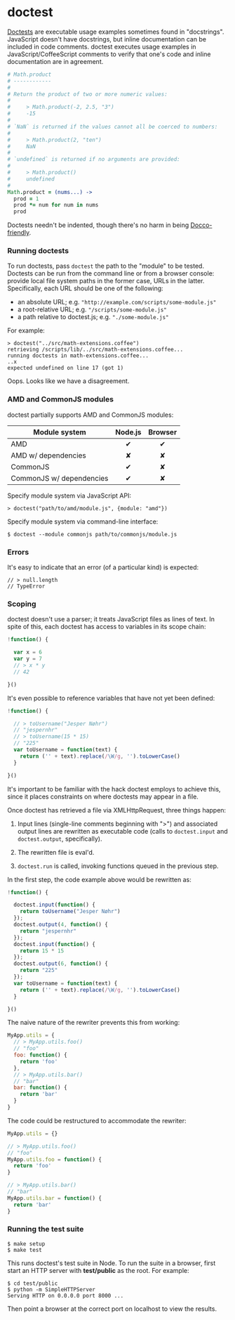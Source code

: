 # doctest

[Doctests][1] are executable usage examples sometimes found in "docstrings".
JavaScript doesn't have docstrings, but inline documentation can be included
in code comments. doctest executes usage examples in JavaScript/CoffeeScript
comments to verify that one's code and inline documentation are in agreement.

```coffeescript
# Math.product
# ------------
#
# Return the product of two or more numeric values:
#
#     > Math.product(-2, 2.5, "3")
#     -15
#
# `NaN` is returned if the values cannot all be coerced to numbers:
#
#     > Math.product(2, "ten")
#     NaN
#
# `undefined` is returned if no arguments are provided:
#
#     > Math.product()
#     undefined
#
Math.product = (nums...) ->
  prod = 1
  prod *= num for num in nums
  prod
```

Doctests needn't be indented, though there's no harm in being
[Docco-friendly][2].

### Running doctests

To run doctests, pass `doctest` the path to the "module" to be tested.
Doctests can be run from the command line or from a browser console: provide
local file system paths in the former case, URLs in the latter. Specifically,
each URL should be one of the following:

  - an absolute URL; e.g. `"http://example.com/scripts/some-module.js"`
  - a root-relative URL; e.g. `"/scripts/some-module.js"`
  - a path relative to doctest.js; e.g. `"./some-module.js"`

For example:

    > doctest("../src/math-extensions.coffee")
    retrieving /scripts/lib/../src/math-extensions.coffee...
    running doctests in math-extensions.coffee...
    ..x
    expected undefined on line 17 (got 1)

Oops. Looks like we have a disagreement.

### AMD and CommonJS modules

doctest partially supports AMD and CommonJS modules:

| Module system               | Node.js | Browser |
| --------------------------- |:-------:|:-------:|
| AMD                         |    ✔︎    |    ✔︎    |
| AMD w/ dependencies         |    ✘    |    ✘    |
| CommonJS                    |    ✔︎    |    ✘    |
| CommonJS w/ dependencies    |    ✔︎    |    ✘    |

Specify module system via JavaScript API:

    > doctest("path/to/amd/module.js", {module: "amd"})

Specify module system via command-line interface:

    $ doctest --module commonjs path/to/commonjs/module.js

### Errors

It's easy to indicate that an error (of a particular kind) is expected:

    // > null.length
    // TypeError

### Scoping

doctest doesn't use a parser; it treats JavaScript files as lines of text.
In spite of this, each doctest has access to variables in its scope chain:

```javascript
!function() {

  var x = 6
  var y = 7
  // > x * y
  // 42

}()
```

It's even possible to reference variables that have not yet been defined:

```javascript
!function() {

  // > toUsername("Jesper Nøhr")
  // "jespernhr"
  // > toUsername(15 * 15)
  // "225"
  var toUsername = function(text) {
    return ('' + text).replace(/\W/g, '').toLowerCase()
  }

}()
```

It's important to be familiar with the hack doctest employs to achieve this,
since it places constraints on where doctests may appear in a file.

Once doctest has retrieved a file via XMLHttpRequest, three things happen:

1.  Input lines (single-line comments beginning with ">") and associated
    output lines are rewritten as executable code (calls to `doctest.input`
    and `doctest.output`, specifically).

2.  The rewritten file is eval'd.

3.  `doctest.run` is called, invoking functions queued in the previous step.

In the first step, the code example above would be rewritten as:

```javascript
!function() {

  doctest.input(function() {
    return toUsername("Jesper Nøhr")
  });
  doctest.output(4, function() {
    return "jespernhr"
  });
  doctest.input(function() {
    return 15 * 15
  });
  doctest.output(6, function() {
    return "225"
  });
  var toUsername = function(text) {
    return ('' + text).replace(/\W/g, '').toLowerCase()
  }

}()
```

The naive nature of the rewriter prevents this from working:

```javascript
MyApp.utils = {
  // > MyApp.utils.foo()
  // "foo"
  foo: function() {
    return 'foo'
  },
  // > MyApp.utils.bar()
  // "bar"
  bar: function() {
    return 'bar'
  }
}
```

The code could be restructured to accommodate the rewriter:

```javascript
MyApp.utils = {}

// > MyApp.utils.foo()
// "foo"
MyApp.utils.foo = function() {
  return 'foo'
}

// > MyApp.utils.bar()
// "bar"
MyApp.utils.bar = function() {
  return 'bar'
}
```

### Running the test suite

    $ make setup
    $ make test

This runs doctest's test suite in Node. To run the suite in a browser, first
start an HTTP server with __test/public__ as the root. For example:

    $ cd test/public
    $ python -m SimpleHTTPServer
    Serving HTTP on 0.0.0.0 port 8000 ...

Then point a browser at the correct port on localhost to view the results.


[1]: http://docs.python.org/library/doctest.html
[2]: http://bit.ly/129sbLQ
